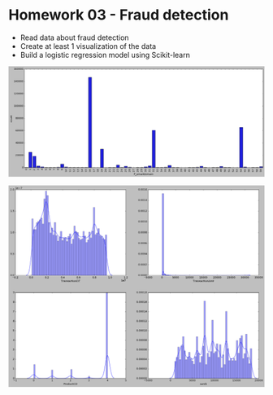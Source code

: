 # Homework 03 - Fraud detection

* Read data about fraud detection
* Create at least 1 visualization of the data 
* Build a logistic regression model using Scikit-learn


![Fraud Detection VIZ 01](fraud_detection_image_01.png)

![Fraud Detection VIZ 02](fraud_detection_image_02.png)
